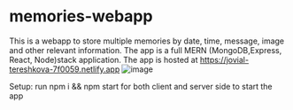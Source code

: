 # memories-webapp
This is a webapp to store multiple memories by date, time, message, image and other relevant information.
The app is a full MERN (MongoDB,Express, React, Node)stack application.
The app is hosted at https://jovial-tereshkova-7f0059.netlify.app
![image](https://user-images.githubusercontent.com/44024188/109728359-06adb100-7bdc-11eb-9a8a-80b1da072849.png)


Setup:
run npm i && npm start for both client and server side to start the app
